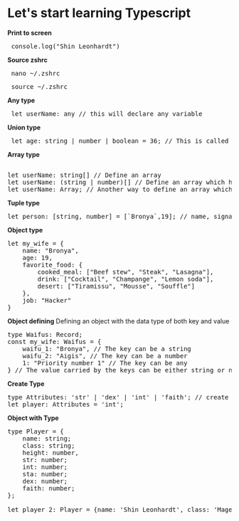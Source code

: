 # Let's start learning Typescript

**Print to screen**
<pre> console.log("Shin Leonhardt") </pre>

**Source zshrc**
<pre> nano ~/.zshrc </pre>
<pre> source ~/.zshrc </pre>

**Any type**
<pre> let userName: any // this will declare any variable </pre>

**Union type**
<pre> let age: string | number | boolean = 36; // This is called Union type, anything beside this type will automatically error </pre>

**Array type**
<pre> 
let userName: string[] // Define an array
let userName: (string | number)[] // Define an array which have the union of string and number
let userName: Array<string | number>; // Another way to define an array which have the union of string and number
</pre>

**Tuple type**
<pre>let person: [string, number] = [`Bronya`,19]; // name, signature_number</pre>

**Object type**
<pre>let my_wife = {
    name: "Bronya",
    age: 19,
    favorite_food: {
        cooked_meal: ["Beef stew", "Steak", "Lasagna"],
        drink: ["Cocktail", "Champange", "Lemon soda"],
        desert: ["Tiramissu", "Mousse", "Souffle"]
    },
    job: "Hacker"
}</pre>

**Object defining**
Defining an object with the data type of both key and value
<pre>
type Waifus: Record<string|number|any, string|number>;
const my_wife: Waifus = {
    waifu_1: "Bronya", // The key can be a string 
    waifu_2: "Aigis", // The key can be a number
    1: "Priority number 1" // The key can be any
} // The value carried by the keys can be either string or number since it is declared as string|number
</pre>

**Create Type**
<pre>
type Attributes: 'str' | 'dex' | 'int' | 'faith'; // create a type
let player: Attributes = 'int';
</pre>

**Object with Type**
<pre>
type Player = {
    name: string;
    class: string;
    height: number,
    str: number;
    int: number;
    sta: number;
    dex: number;
    faith: number;
};

let player_2: Player = {name: 'Shin Leonhardt', class: 'Mage', height: 175, str: 40, int: 80, sta: 35, dex:40, faith:19}
</pre>

